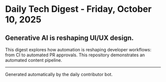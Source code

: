 # Daily Tech Digest - Friday, October 10, 2025

## Generative AI is reshaping UI/UX design.

This digest explores how automation is reshaping developer workflows: from CI to automated PR approvals. This repository demonstrates an automated content pipeline.

---

Generated automatically by the daily contributor bot.